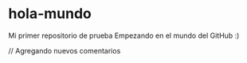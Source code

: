 # hola-mundo
Mi primer repositorio de prueba
Empezando en el mundo del GitHub :)


// Agregando nuevos comentarios
